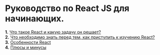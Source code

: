 # Руководство по React JS для начинающих.
**1.** [Что такое React и какую задачу он решает?](https://github.com/Mavludin/reactjs-tutorial/blob/main/topics/what-is-react.md)  
**2.** [Что необходимо знать перед тем, как приступить к изучению React?](https://github.com/Mavludin/reactjs-tutorial/blob/main/topics/what-to-know.md)  
**3.** [Особенности React](https://github.com/)  
**4.** [Плюсы и минусы](https://github.com/)  
